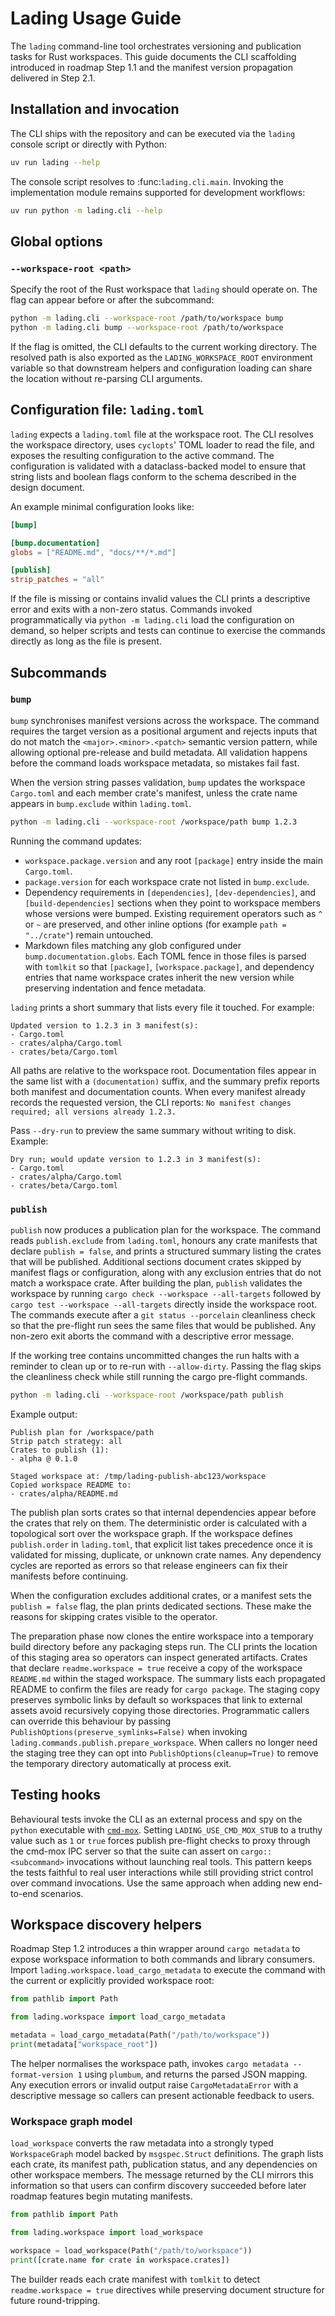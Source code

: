 # Lading Usage Guide

The `lading` command-line tool orchestrates versioning and publication tasks
for Rust workspaces. This guide documents the CLI scaffolding introduced in
roadmap Step 1.1 and the manifest version propagation delivered in Step 2.1.

## Installation and invocation

The CLI ships with the repository and can be executed via the `lading` console
script or directly with Python:

```bash
uv run lading --help
```

The console script resolves to :func:`lading.cli.main`. Invoking the
implementation module remains supported for development workflows:

```bash
uv run python -m lading.cli --help
```

## Global options

### `--workspace-root <path>`

Specify the root of the Rust workspace that `lading` should operate on. The
flag can appear before or after the subcommand:

```bash
python -m lading.cli --workspace-root /path/to/workspace bump
python -m lading.cli bump --workspace-root /path/to/workspace
```

If the flag is omitted, the CLI defaults to the current working directory. The
resolved path is also exported as the `LADING_WORKSPACE_ROOT` environment
variable so that downstream helpers and configuration loading can share the
location without re-parsing CLI arguments.

## Configuration file: `lading.toml`

`lading` expects a `lading.toml` file at the workspace root. The CLI resolves
the workspace directory, uses `cyclopts`' TOML loader to read the file, and
exposes the resulting configuration to the active command. The configuration is
validated with a dataclass-backed model to ensure that string lists and boolean
flags conform to the schema described in the design document.

An example minimal configuration looks like:

```toml
[bump]

[bump.documentation]
globs = ["README.md", "docs/**/*.md"]

[publish]
strip_patches = "all"
```

If the file is missing or contains invalid values the CLI prints a descriptive
error and exits with a non-zero status. Commands invoked programmatically via
`python -m lading.cli` load the configuration on demand, so helper scripts and
tests can continue to exercise the commands directly as long as the file is
present.

## Subcommands

### `bump`

`bump` synchronises manifest versions across the workspace. The command
requires the target version as a positional argument and rejects inputs that do
not match the `<major>.<minor>.<patch>` semantic version pattern, while
allowing optional pre-release and build metadata. All validation happens before
the command loads workspace metadata, so mistakes fail fast.

When the version string passes validation, `bump` updates the workspace
`Cargo.toml` and each member crate's manifest, unless the crate name appears in
`bump.exclude` within `lading.toml`.

```bash
python -m lading.cli --workspace-root /workspace/path bump 1.2.3
```

Running the command updates:

- `workspace.package.version` and any root `[package]` entry inside the main
  `Cargo.toml`.
- `package.version` for each workspace crate not listed in `bump.exclude`.
- Dependency requirements in `[dependencies]`, `[dev-dependencies]`, and
  `[build-dependencies]` sections when they point to workspace members whose
  versions were bumped. Existing requirement operators such as `^` or `~` are
  preserved, and other inline options (for example `path = "../crate"`) remain
  untouched.
- Markdown files matching any glob configured under `bump.documentation.globs`.
  Each TOML fence in those files is parsed with `tomlkit` so that `[package]`,
  `[workspace.package]`, and dependency entries that name workspace crates
  inherit the new version while preserving indentation and fence metadata.

`lading` prints a short summary that lists every file it touched. For example:

```text
Updated version to 1.2.3 in 3 manifest(s):
- Cargo.toml
- crates/alpha/Cargo.toml
- crates/beta/Cargo.toml
```

All paths are relative to the workspace root. Documentation files appear in the
same list with a `(documentation)` suffix, and the summary prefix reports both
manifest and documentation counts. When every manifest already records the
requested version, the CLI reports: `No manifest changes required; all versions
already 1.2.3.`

Pass `--dry-run` to preview the same summary without writing to disk. Example:

```text
Dry run; would update version to 1.2.3 in 3 manifest(s):
- Cargo.toml
- crates/alpha/Cargo.toml
- crates/beta/Cargo.toml
```

### `publish`

`publish` now produces a publication plan for the workspace. The command reads
`publish.exclude` from `lading.toml`, honours any crate manifests that declare
`publish = false`, and prints a structured summary listing the crates that will
be published. Additional sections document crates skipped by manifest flags or
configuration, along with any exclusion entries that do not match a workspace
crate. After building the plan, `publish` validates the workspace by running
`cargo check --workspace --all-targets` followed by
`cargo test --workspace --all-targets` directly inside the workspace root. The
commands execute after a `git status --porcelain` cleanliness check so that the
pre-flight run sees the same files that would be published. Any non-zero exit
aborts the command with a descriptive error message.

If the working tree contains uncommitted changes the run halts with a reminder
to clean up or to re-run with `--allow-dirty`. Passing the flag skips the
cleanliness check while still running the cargo pre-flight commands.

```bash
python -m lading.cli --workspace-root /workspace/path publish
```

Example output:

```text
Publish plan for /workspace/path
Strip patch strategy: all
Crates to publish (1):
- alpha @ 0.1.0

Staged workspace at: /tmp/lading-publish-abc123/workspace
Copied workspace README to:
- crates/alpha/README.md
```

The publish plan sorts crates so that internal dependencies appear before the
crates that rely on them. The deterministic order is calculated with a
topological sort over the workspace graph. If the workspace defines
`publish.order` in `lading.toml`, that explicit list takes precedence once it
is validated for missing, duplicate, or unknown crate names. Any dependency
cycles are reported as errors so that release engineers can fix their manifests
before continuing.

When the configuration excludes additional crates, or a manifest sets the
`publish = false` flag, the plan prints dedicated sections. These make the
reasons for skipping crates visible to the operator.

The preparation phase now clones the entire workspace into a temporary build
directory before any packaging steps run. The CLI prints the location of this
staging area so operators can inspect generated artifacts. Crates that declare
`readme.workspace = true` receive a copy of the workspace `README.md` within
the staged workspace. The summary lists each propagated README to confirm the
files are ready for `cargo package`. The staging copy preserves symbolic links
by default so workspaces that link to external assets avoid recursively copying
those directories. Programmatic callers can override this behaviour by passing
``PublishOptions(preserve_symlinks=False)`` when invoking
``lading.commands.publish.prepare_workspace``. When callers no longer need the
staging tree they can opt into ``PublishOptions(cleanup=True)`` to remove the
temporary directory automatically at process exit.

## Testing hooks

Behavioural tests invoke the CLI as an external process and spy on the `python`
executable with [`cmd-mox`](./cmd-mox-usage-guide.md). Setting
`LADING_USE_CMD_MOX_STUB` to a truthy value such as `1` or `true` forces
publish pre-flight checks to proxy through the cmd-mox IPC server so that the
suite can assert on `cargo::<subcommand>` invocations without launching real
tools. This pattern keeps the tests faithful to real user interactions while
still providing strict control over command invocations. Use the same approach
when adding new end-to-end scenarios.

## Workspace discovery helpers

Roadmap Step 1.2 introduces a thin wrapper around `cargo metadata` to expose
workspace information to both commands and library consumers. Import
`lading.workspace.load_cargo_metadata` to execute the command with the current
or explicitly provided workspace root:

```python
from pathlib import Path

from lading.workspace import load_cargo_metadata

metadata = load_cargo_metadata(Path("/path/to/workspace"))
print(metadata["workspace_root"])
```

The helper normalises the workspace path, invokes
`cargo metadata --format-version 1` using `plumbum`, and returns the parsed
JSON mapping. Any execution errors or invalid output raise `CargoMetadataError`
with a descriptive message so callers can present actionable feedback to users.

### Workspace graph model

`load_workspace` converts the raw metadata into a strongly typed
`WorkspaceGraph` model backed by `msgspec.Struct` definitions. The graph lists
each crate, its manifest path, publication status, and any dependencies on
other workspace members. The message returned by the CLI mirrors this
information so that users can confirm discovery succeeded before later roadmap
features begin mutating manifests.

```python
from pathlib import Path

from lading.workspace import load_workspace

workspace = load_workspace(Path("/path/to/workspace"))
print([crate.name for crate in workspace.crates])
```

The builder reads each crate manifest with `tomlkit` to detect
`readme.workspace = true` directives while preserving document structure for
future round-tripping.
